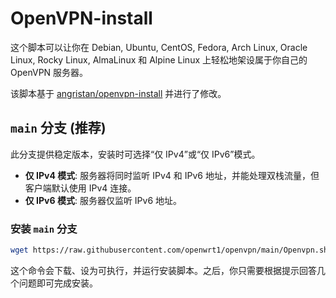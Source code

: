 # OpenVPN-install

这个脚本可以让你在 Debian, Ubuntu, CentOS, Fedora, Arch Linux, Oracle Linux, Rocky Linux, AlmaLinux 和 Alpine Linux 上轻松地架设属于你自己的 OpenVPN 服务器。

该脚本基于 [angristan/openvpn-install](https://github.com/angristan/openvpn-install) 并进行了修改。

## `main` 分支 (推荐)

此分支提供稳定版本，安装时可选择“仅 IPv4”或“仅 IPv6”模式。
*   **仅 IPv4 模式**: 服务器将同时监听 IPv4 和 IPv6 地址，并能处理双栈流量，但客户端默认使用 IPv4 连接。
*   **仅 IPv6 模式**: 服务器仅监听 IPv6 地址。

### 安装 `main` 分支

```sh
wget https://raw.githubusercontent.com/openwrt1/openvpn/main/Openvpn.sh && chmod +x Openvpn.sh && ./Openvpn.sh
```

这个命令会下载、设为可执行，并运行安装脚本。之后，你只需要根据提示回答几个问题即可完成安装。
